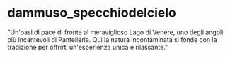 # dammuso_specchiodelcielo
"Un'oasi di pace di fronte al meraviglioso Lago di Venere, uno degli angoli più incantevoli di Pantelleria. Qui la natura incontaminata si fonde con la tradizione per offrirti un'esperienza unica e rilassante."
